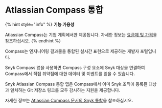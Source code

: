 # Atlassian Compass 통합

{% hint style="info" %}
**기능 가용성**

Atlassian Compass는 기업 계획에서만 제공됩니다. 자세한 정보는 [요금제 및 가격](https://snyk.io/plans/)을 참조하십시오.
{% endhint %}

Compass는 엔지니어링 결과물을 통합된 실시간 표현으로 제공하는 개발자 포털입니다.

Snyk Compass 앱을 사용하면 Compass 구성 요소에 Snyk 대상을 연결하여 Compass에서 직접 취약점에 대한 데이터 및 이벤트를 얻을 수 있습니다.

Snyk Atlassian Compass 통합 앱은 Compass에서 이미 Snyk 조직에 등록된 대상과 일치하는 Git 저장소 링크를 모두 감시하는 지원을 제공합니다.

자세한 정보는 [Atlassian Compass 문서의 Snyk 통합](https://developer.atlassian.com/cloud/compass/integrations/integrate-Compass-with-Snyk/)을 참조하십시오.